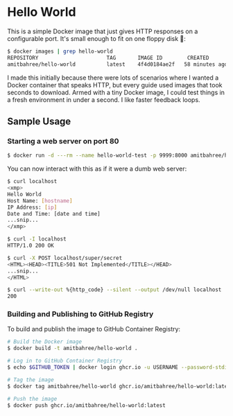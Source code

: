 # Hello World

This is a simple Docker image that just gives HTTP responses on a configurable port. It's small enough to fit on one floppy disk 💾:

```bash
$ docker images | grep hello-world
REPOSITORY                      TAG       IMAGE ID        CREATED          VIRTUAL SIZE
amitbahree/hello-world          latest    4f4d0184ae2f   58 minutes ago    4.27MB
```

I made this initially because there were lots of scenarios where I wanted a Docker container that speaks HTTP, but every guide used images that took seconds to download. Armed with a tiny Docker image, I could test things in a fresh environment in under a second. I like faster feedback loops.

## Sample Usage

### Starting a web server on port 80

```bash
$ docker run -d ---rm --name hello-world-test -p 9999:8000 amitbahree/hello-world 
```

You can now interact with this as if it were a dumb web server:

```bash
$ curl localhost
<xmp>
Hello World
Host Name: [hostname]
IP Address: [ip]
Date and Time: [date and time]
...snip...
</xmp>
```

```bash
$ curl -I localhost
HTTP/1.0 200 OK
```

```bash
$ curl -X POST localhost/super/secret
<HTML><HEAD><TITLE>501 Not Implemented</TITLE></HEAD>
...snip...
</HTML>
```

```bash
$ curl --write-out %{http_code} --silent --output /dev/null localhost
200
```

### Building and Publishing to GitHub Registry

To build and publish the image to GitHub Container Registry:

```bash
# Build the Docker image
$ docker build -t amitbahree/hello-world .

# Log in to GitHub Container Registry
$ echo $GITHUB_TOKEN | docker login ghcr.io -u USERNAME --password-stdin

# Tag the image
$ docker tag amitbahree/hello-world ghcr.io/amitbahree/hello-world:latest

# Push the image
$ docker push ghcr.io/amitbahree/hello-world:latest
```
